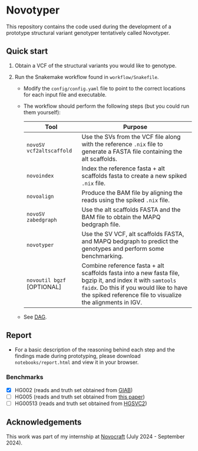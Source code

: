 # Novotyper

This repository contains the code used during the development of a prototype structural variant genotyper tentatively called Novotyper.

## Quick start

1. Obtain a VCF of the structural variants you would like to genotype.

2. Run the Snakemake workflow found in `workflow/Snakefile`.
    - Modify the `config/config.yaml` file to point to the correct locations for each input file and executable.
    - The workflow should perform the following steps (but you could run them yourself):

        | Tool | Purpose |
        | --- | --- |
        |`novoSV vcf2altscaffold` | Use the SVs from the VCF file along with the reference `.nix` file to generate a FASTA file containing the alt scaffolds. |
        |`novoindex` | Index the reference fasta + alt scaffolds fasta to create a new spiked `.nix` file. |
        | `novoalign` | Produce the BAM file by aligning the reads using the spiked `.nix` file. |
        | `novoSV zabedgraph` | Use the alt scaffolds FASTA and the BAM file to obtain the MAPQ bedgraph file. |
        | `novotyper` | Use the SV VCF, alt scaffolds FASTA, and MAPQ bedgraph to predict the genotypes and perform some benchmarking. |
        | `novoutil bgzf` [OPTIONAL] | Combine reference fasta + alt scaffolds fasta into a new fasta file, bgzip it, and index it with `samtools faidx`. Do this if you would like to have the spiked reference file to visualize the alignments in IGV. |

    - See [DAG](dag.svg).

## Report

- For a basic description of the reasoning behind each step and the findings made during prototyping, please download `notebooks/report.html` and view it in your browser.

### Benchmarks

- [x] HG002 (reads and truth set obtained from [GIAB](https://github.com/human-pangenomics/HG002_Data_Freeze_v1.0))
- [ ] HG005 (reads and truth set obtained from [this paper](https://bmcgenomics.biomedcentral.com/articles/10.1186/s12864-022-08548-y))
- [ ] HG00513 (reads and truth set obtained from [HGSVC2](https://www.internationalgenome.org/data-portal/data-collection/hgsvc2))

## Acknowledgements

This work was part of my internship at [Novocraft](www.novocraft.com) (July 2024 - September 2024).
